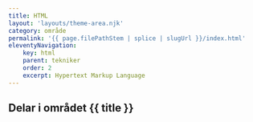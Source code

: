 ```yaml
---
title: HTML
layout: 'layouts/theme-area.njk'
category: område
permalink: '{{ page.filePathStem | splice | slugUrl }}/index.html'
eleventyNavigation:
    key: html
    parent: tekniker
    order: 2
    excerpt: Hypertext Markup Language
---
```


## Delar i området {{ title }}
